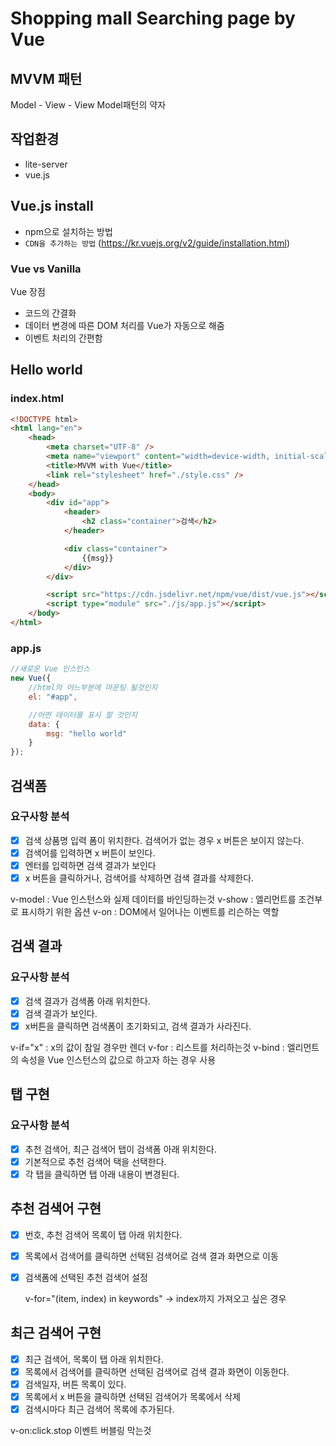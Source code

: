 # Shopping mall Searching page by Vue

## MVVM 패턴

Model - View - View Model패턴의 약자

## 작업환경

-   lite-server
-   vue.js

## Vue.js install

-   npm으로 설치하는 방법
-   `CDN을 추가하는 방법` (https://kr.vuejs.org/v2/guide/installation.html)

### Vue vs Vanilla

Vue 장점

-   코드의 간결화
-   데이터 변경에 따른 DOM 처리를 Vue가 자동으로 해줌
-   이벤트 처리의 간편함

## Hello world

### index.html

```html
<!DOCTYPE html>
<html lang="en">
    <head>
        <meta charset="UTF-8" />
        <meta name="viewport" content="width=device-width, initial-scale=1.0" />
        <title>MVVM with Vue</title>
        <link rel="stylesheet" href="./style.css" />
    </head>
    <body>
        <div id="app">
            <header>
                <h2 class="container">검색</h2>
            </header>

            <div class="container">
                {{msg}}
            </div>
        </div>

        <script src="https://cdn.jsdelivr.net/npm/vue/dist/vue.js"></script>
        <script type="module" src="./js/app.js"></script>
    </body>
</html>
```

### app.js

```javascript
//새로운 Vue 인스턴스
new Vue({
    //html의 어느부분에 마운팅 될것인지
    el: "#app",

    //어떤 데이터를 표시 할 것인지
    data: {
        msg: "hello world"
    }
});
```

## 검색폼

### 요구사항 분석

-   [x] 검색 상품명 입력 폼이 위치한다. 검색어가 없는 경우 x 버튼은 보이지 않는다.
-   [x] 검색어를 입력하면 x 버튼이 보인다.
-   [x] 엔터를 입력하면 검색 결과가 보인다
-   [x] x 버튼을 클릭하거나, 검색어를 삭제하면 검색 결과를 삭제한다.

v-model : Vue 인스턴스와 실제 데이터를 바인딩하는것
v-show : 엘리먼트를 조건부로 표시하기 위한 옵션
v-on : DOM에서 일어나는 이벤트를 리슨하는 역할

## 검색 결과

### 요구사항 분석

-   [x] 검색 결과가 검색폼 아래 위치한다.
-   [x] 검색 결과가 보인다.
-   [x] x버튼을 클릭하면 검색폼이 초기화되고, 검색 결과가 사라진다.

v-if="x" : x의 값이 참일 경우만 렌더
v-for : 리스트를 처리하는것
v-bind : 엘리먼트의 속성을 Vue 인스턴스의 값으로 하고자 하는 경우 사용

## 탭 구현

### 요구사항 분석

-   [x] 추천 검색어, 최근 검색어 탭이 검색폼 아래 위치한다.
-   [x] 기본적으로 추천 검색어 택을 선택한다.
-   [x] 각 탭을 클릭하면 탭 아래 내용이 변경된다.

## 추천 검색어 구현

-   [x] 번호, 추천 검색어 목록이 탭 아래 위치한다.
-   [x] 목록에서 검색어를 클릭하면 선택된 검색어로 검색 결과 화면으로 이동
-   [x] 검색폼에 선택된 추천 검색어 설정

    v-for="(item, index) in keywords"
    -> index까지 가져오고 싶은 경우

## 최근 검색어 구현

-   [x] 최근 검색어, 목록이 탭 아래 위치한다.
-   [x] 목록에서 검색어를 클릭하면 선택된 검색어로 검색 결과 화면이 이동한다.
-   [x] 검색일자, 버튼 목록이 있다.
-   [x] 목록에서 x 버튼을 클릭하면 선택된 검색어가 목록에서 삭제
-   [x] 검색시마다 최근 검색어 목록에 추가된다.

v-on:click.stop
이벤트 버블링 막는것
